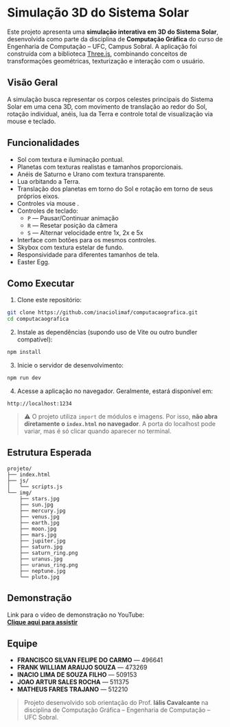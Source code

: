 # Simulação 3D do Sistema Solar

Este projeto apresenta uma **simulação interativa em 3D do Sistema Solar**, desenvolvida como parte da disciplina de **Computação Gráfica** do curso de Engenharia de Computação – UFC, Campus Sobral. A aplicação foi construída com a biblioteca [Three.js](https://threejs.org/), combinando conceitos de transformações geométricas, texturização e interação com o usuário.

## Visão Geral

A simulação busca representar os corpos celestes principais do Sistema Solar em uma cena 3D, com movimento de translação ao redor do Sol, rotação individual, anéis, lua da Terra e controle total de visualização via mouse e teclado.

## Funcionalidades

- Sol com textura e iluminação pontual.
- Planetas com texturas realistas e tamanhos proporcionais.
- Anéis de Saturno e Urano com textura transparente.
- Lua orbitando a Terra.
- Translação dos planetas em torno do Sol e rotação em torno de seus próprios eixos.
- Controles via mouse .
- Controles de teclado:
  - `P` — Pausar/Continuar animação
  - `R` — Resetar posição da câmera
  - `S` — Alternar velocidade entre 1x, 2x e 5x
- Interface com botões para os mesmos controles.
- Skybox com textura estelar de fundo.
- Responsividade para diferentes tamanhos de tela.
- Easter Egg.

## Como Executar


1. Clone este repositório:

```bash
git clone https://github.com/inaciolimaf/computacaografica.git
cd computacaografica
```

2. Instale as dependências (supondo uso de Vite ou outro bundler compatível):

```bash
npm install
```

3. Inicie o servidor de desenvolvimento:

```bash
npm run dev
```

4. Acesse a aplicação no navegador. Geralmente, estará disponível em:

```
http://localhost:1234
```

> ⚠️ O projeto utiliza `import` de módulos e imagens. Por isso, **não abra diretamente o `index.html` no navegador**. A porta do localhost pode variar, mas é só clicar quando aparecer no terminal.

## Estrutura Esperada

```
projeto/
├── index.html
├── js/
│   └── scripts.js
└── img/
    ├── stars.jpg
    ├── sun.jpg
    ├── mercury.jpg
    ├── venus.jpg
    ├── earth.jpg
    ├── moon.jpg
    ├── mars.jpg
    ├── jupiter.jpg
    ├── saturn.jpg
    ├── saturn_ring.png
    ├── uranus.jpg
    ├── uranus_ring.png
    ├── neptune.jpg
    └── pluto.jpg
```

## Demonstração

Link para o vídeo de demonstração no YouTube:  
[**Clique aqui para assistir**](https://youtu.be/seu-link-aqui)

## Equipe

- **FRANCISCO SILVAN FELIPE DO CARMO** — 496641  
- **FRANK WILLIAM ARAUJO SOUZA** — 473269  
- **INACIO LIMA DE SOUZA FILHO** — 509153  
- **JOAO ARTUR SALES ROCHA** — 511375  
- **MATHEUS FARES TRAJANO** — 512210  

> Projeto desenvolvido sob orientação do Prof. **Iális Cavalcante** na disciplina de Computação Gráfica – Engenharia de Computação – UFC Sobral.
